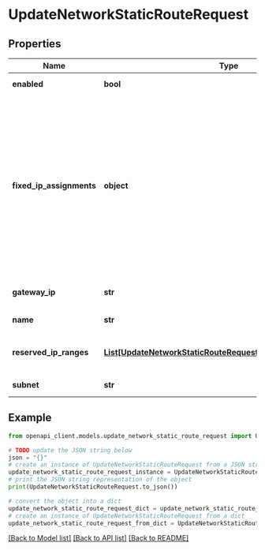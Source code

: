# UpdateNetworkStaticRouteRequest


## Properties

Name | Type | Description | Notes
------------ | ------------- | ------------- | -------------
**enabled** | **bool** | The enabled state of the static route | [optional] 
**fixed_ip_assignments** | **object** | The DHCP fixed IP assignments on the static route. This should be an object that contains mappings from MAC addresses to objects that themselves each contain \&quot;ip\&quot; and \&quot;name\&quot; string fields. See the sample request/response for more details. | [optional] 
**gateway_ip** | **str** | The gateway IP (next hop) of the static route | [optional] 
**name** | **str** | The name of the static route | [optional] 
**reserved_ip_ranges** | [**List[UpdateNetworkStaticRouteRequestReservedIpRangesInner]**](UpdateNetworkStaticRouteRequestReservedIpRangesInner.md) | The DHCP reserved IP ranges on the static route | [optional] 
**subnet** | **str** | The subnet of the static route | [optional] 

## Example

```python
from openapi_client.models.update_network_static_route_request import UpdateNetworkStaticRouteRequest

# TODO update the JSON string below
json = "{}"
# create an instance of UpdateNetworkStaticRouteRequest from a JSON string
update_network_static_route_request_instance = UpdateNetworkStaticRouteRequest.from_json(json)
# print the JSON string representation of the object
print(UpdateNetworkStaticRouteRequest.to_json())

# convert the object into a dict
update_network_static_route_request_dict = update_network_static_route_request_instance.to_dict()
# create an instance of UpdateNetworkStaticRouteRequest from a dict
update_network_static_route_request_from_dict = UpdateNetworkStaticRouteRequest.from_dict(update_network_static_route_request_dict)
```
[[Back to Model list]](../README.md#documentation-for-models) [[Back to API list]](../README.md#documentation-for-api-endpoints) [[Back to README]](../README.md)


